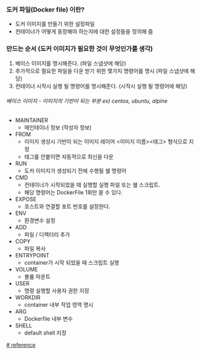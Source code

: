 ### 도커 파일(Docker file) 이란?
* 도커 이미지를 만들기 위한 설정파일
* 컨테이너가 어떻게 동장해야 하는지에 대한 설정들을 정의해 줌

### 만드는 순서 (도커 이미지가 필요한 것이 무엇인가를 생각)

1. 베이스 이미지를 명시해준다. (파일 스냅샷에 해당)
2. 추가적으로 필요한 파일을 다운 받기 위한 몇가지 명령어를 명시 (파일 스냅샷에 해당)
3. 컨테이너 시작시 실행 될 명령어를 명시해준다. (시작시 실행 될 명령어에 해당)

###### 베이스 이미지 - 이미지의 기반이 되는 부분 ex) centos, ubuntu, alpine

- MAINTAINER
    * 메인테이너 정보 (작성자 정보)
- FROM
    * 이미지 생성시 기반이 되는 이미지 레이어 <이미지 이름><태그> 형식으로 지정
    * 태그를 안붙이면 자동적으로 최신을 다운
- RUN
    * 도커 이미지가 생성되기 전에 수행될 쉘 명령어
- CMD
    * 컨테이너가 시작되었을 때 실행할 실행 파일 또는 쉘 스크립트.
    * 해당 명령어는 DockerFile 1회만 쓸 수 있다.
- EXPOSE
    * 호스트와 연결할 포트 번호를 설정한다.
- ENV
    * 환경변수 설정
- ADD
    * 파일 / 디렉터리 추가
- COPY
    * 파일 복사
- ENTRYPOINT
    * container가 시작 되었을 때 스크립트 실행
- VOLUME
    * 볼륨 마운트
- USER
    * 명령 실행할 사용자 권한 지정
- WORKDIR
    * container 내부 작업 영역 명시
- ARG
    * Dockerfile 내부 변수
- SHELL
    * default shell 지정

[# reference](https://docs.docker.com/engine/reference/builder/)